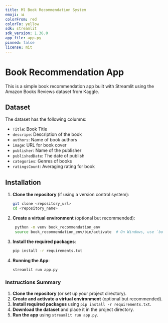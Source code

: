 ```yaml
---
title: Ml Book Recommendation System
emoji: 📊
colorFrom: red
colorTo: yellow
sdk: streamlit
sdk_version: 1.36.0
app_file: app.py
pinned: false
license: mit
---
```


# Book Recommendation App

This is a simple book recommendation app built with Streamlit using the Amazon Books Reviews dataset from Kaggle.

## Dataset

The dataset has the following columns:

- `Title`: Book Title
- `descripe`: Description of the book
- `authors`: Name of book authors
- `image`: URL for book cover
- `publisher`: Name of the publisher
- `publishedDate`: The date of publish
- `categories`: Genres of books
- `ratingsCount`: Averaging rating for book

## Installation

1. **Clone the repository** (if using a version control system):
   ```bash
   git clone <repository_url>
   cd <repository_name>
   ```

2. **Create a virtual environment** (optional but recommended):
   ```bash
    python -m venv book_recommendation_env
    source book_recommendation_env/bin/activate  # On Windows, use `book_recommendation_env\Scripts\activate`
   ```

3. **Install the required packages**:
   ```bash
   pip install -r requirements.txt
   ```

4. **Running the App**:
   ```bash
   streamlit run app.py
   ```

### Instructions Summary

1. **Clone the repository** (or set up your project directory).
2. **Create and activate a virtual environment** (optional but recommended).
3. **Install required packages** using `pip install -r requirements.txt`.
4. **Download the dataset** and place it in the project directory.
5. **Run the app** using `streamlit run app.py`.